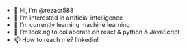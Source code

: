- 👋 Hi, I’m @rezacr588
- 👀 I’m interested in artificial intelligence 
- 🌱 I’m currently learning machine learning
- 💞️ I’m looking to collaborate on react & python & JavaScript 
- 📫 How to reach me?  linkedin!
